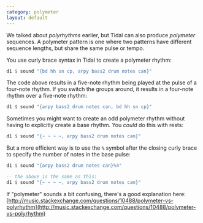 ```yaml
---
category: polymeter
layout: default
---
```


We talked about _polyrhythms_ earlier, but Tidal can also produce
_polymeter_ sequences. A polymeter pattern is one where two patterns
have different sequence lengths, but share the same pulse or tempo.

You use curly brace syntax in Tidal to create a polymeter rhythm:

```haskell
d1 $ sound "{bd hh sn cp, arpy bass2 drum notes can}"
```

The code above results in a five-note rhythm being played at the pulse of
a four-note rhythm. If you switch the groups around, it results in a
four-note rhythm over a five-note rhythm:

```haskell
d1 $ sound "{arpy bass2 drum notes can, bd hh sn cp}"
```

Sometimes you might want to create an odd polymeter rhythm without having to
explicitly create a base rhythm. You _could_ do this with rests:

```haskell
d1 $ sound "{~ ~ ~ ~, arpy bass2 drum notes can}"
```

But a more efficient way is to use the `%` symbol after the closing curly
brace to specify the number of notes in the base pulse:

```haskell
d1 $ sound "{arpy bass2 drum notes can}%4"

-- the above is the same as this:
d1 $ sound "{~ ~ ~ ~, arpy bass2 drum notes can}"
```

If "polymeter" sounds a bit confusing, there's a good explanation here:
[http://music.stackexchange.com/questions/10488/polymeter-vs-polyrhythm](http://music.stackexchange.com/questions/10488/polymeter-vs-polyrhythm)
